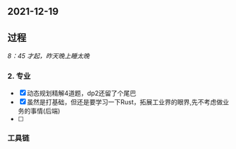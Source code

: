 ## 2021-12-19

## 过程 

*8：45 才起，昨天晚上睡太晚*

### 2. 专业
- [x] 动态规划精解4道题，dp2还留了个尾巴
- [x]  虽然是打基础，但还是要学习一下Rust，拓展工业界的眼界,先不考虑做业务的事情(后端)
- [ ] 
### 工具链

